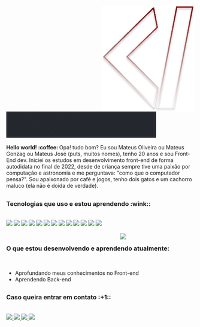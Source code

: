 <img src="logo.svg" width="250px" min-width="250px" max-width="250px" align="right" alt="Logo MateusGonzag">

<img src="logoName.gif">

<br/>

<p><strong>Hello world! :coffee:  </strong> Opa! tudo bom? Eu sou Mateus Oliveira ou Mateus Gonzag ou Mateus José (puts, muitos nomes), tenho 20 anos e sou Front-End dev. Iniciei os estudos em desenvolvimento front-end de forma autodidata no final de 2022, desde de criança sempre tive uma paixão por computação e astronomia e me perguntava: "como que o computador pensa?". Sou apaixonado por café e jogos, tenho dois gatos e um cachorro maluco (ela não é doida de verdade). </p>

##

<h3>Tecnologias que uso e estou aprendendo :wink::</h3>

<br/>

<div align="left">
  
  <a alt="HTML">
    <img src="https://img.shields.io/badge/HTML5-730000?style=for-the-badge&logo=html5&logoColor=white"/>
  </a>
  
  <a alt="CSS">
    <img src="https://img.shields.io/badge/CSS3-730000?style=for-the-badge&logo=css3&logoColor=white"/>
  </a>
  
  <a alt="Javascript">
    <img src="https://img.shields.io/badge/JavaScript-730000?style=for-the-badge&logo=javascript&logoColor=white"/>
  </a>
  
  <a alt="Sass">
    <img src="https://img.shields.io/badge/Sass-730000?style=for-the-badge&logo=sass&logoColor=white"/>
  </a>
  
  <a alt="React.Js">
    <img src="https://img.shields.io/badge/React-730000?style=for-the-badge&logo=react&logoColor=white"/>
  </a>
  
  <a alt="Redux">
    <img src="https://img.shields.io/badge/Redux-730000?style=for-the-badge&logo=redux&logoColor=white"/>
  </a>
  
  <a alt="Jquery">
    <img src="https://img.shields.io/badge/Jquery-730000?style=for-the-badge&logo=jquery&logoColor=white"/>
  </a>
  
  <a alt="Bootstrap">
    <img src="https://img.shields.io/badge/Bootstrap-730000?style=for-the-badge&logo=bootstrap&logoColor=white"/>
  </a>
  
  <a alt="Styled Components">
    <img src="https://img.shields.io/badge/Styled Components-730000?style=for-the-badge&logo=StyledComponents&logoColor=white"/>
  </a>

  <a alt="Tailwind">
    <img src="https://img.shields.io/badge/TailwindCSS-730000?style=for-the-badge&logo=TailwindCSS&logoColor=white"/>
  </a>

  <a alt="Node.Js">
    <img src="https://img.shields.io/badge/Styled Components-730000?style=for-the-badge&logo=Node.Js&logoColor=white"/>
  </a>

  <a alt="Express.Js">
    <img src="https://img.shields.io/badge/Styled Components-730000?style=for-the-badge&logo=Express.Js&logoColor=white"/>
  </a>

  <a alt="MongoDB">
    <img src="https://img.shields.io/badge/Styled Components-730000?style=for-the-badge&logo=MongoDB&logoColor=white"/>
  </a>
  
</div>

<br/>

<img src="https://media.tenor.com/jNgKSlUpmkEAAAAC/typing-laptop.gif" width=200px align="right">



##

<h3>O que estou desenvolvendo e aprendendo atualmente:</h3>

<br/>

+ Aprofundando meus conhecimentos no Front-end
+ Aprendendo Back-end

##

<h3>Caso queira entrar em contato :+1::</h3>

<br/>

<div align="left">
  
  <a href="https://www.instagram.com/mateus_.gonzaga/" alt="Instagram">
    <img src="https://img.shields.io/badge/-Instagram-730000?style=for-the-badge&logo=Instagram&logoColor=FFF"/>
  </a>
  
  <a href="https://www.linkedin.com/in/mateusgonzagadev" alt="Linkedin">
    <img src="https://img.shields.io/badge/-Linkedin-730000?style=for-the-badge&logo=Linkedin&logoColor=FFF"/>
  </a>
  
  <a href="https://t.me/MateusGonzag" alt="Telegram">
    <img src="https://img.shields.io/badge/-Telegram-730000?style=for-the-badge&logo=Telegram&logoColor=FFF"/>
  </a>

  <a href="https://gonzagdev.web.app" alt="Portfolio">
    <img src="https://img.shields.io/badge/-Portfolio-730000?style=for-the-badge&logo=Porfolio&logoColor=FFF"/>
  </a>
  
</div>
